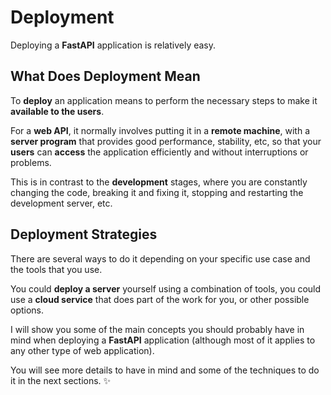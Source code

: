 # Deployment

Deploying a **FastAPI** application is relatively easy.

## What Does Deployment Mean

To **deploy** an application means to perform the necessary steps to make it **available to the users**.

For a **web API**, it normally involves putting it in a **remote machine**, with a **server program** that provides good performance, stability, etc, so that your **users** can **access** the application efficiently and without interruptions or problems.

This is in contrast to the **development** stages, where you are constantly changing the code, breaking it and fixing it, stopping and restarting the development server, etc.

## Deployment Strategies

There are several ways to do it depending on your specific use case and the tools that you use.

You could **deploy a server** yourself using a combination of tools, you could use a **cloud service** that does part of the work for you, or other possible options.

I will show you some of the main concepts you should probably have in mind when deploying a **FastAPI** application (although most of it applies to any other type of web application).

You will see more details to have in mind and some of the techniques to do it in the next sections. ✨
